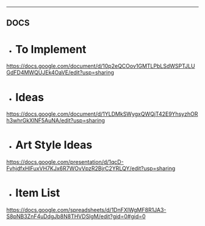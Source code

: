 ---
## DOCS
- # To Implement
https://docs.google.com/document/d/10p2eQCOov1GMTLPbLSdWSPTJLUGdFD4MWQUJEk4OaVE/edit?usp=sharing
- # Ideas
https://docs.google.com/document/d/1YLDMkSWygxQWQjT42E9YhsyzhORh3whrGkXlNF5AuNA/edit?usp=sharing
- # Art Style Ideas
https://docs.google.com/presentation/d/1qcD-FvhjdfxHlFuxVH7KJx6R7WOvVpzR2BjrC2YRLQY/edit?usp=sharing
- # Item List
https://docs.google.com/spreadsheets/d/1DnFXlWgMF8R1JA3-S8pNB3ZnF4uDdgJb8N8THVDSlgM/edit?gid=0#gid=0
